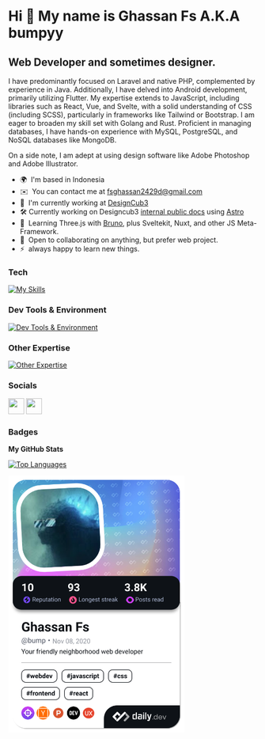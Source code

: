 Hi 👋 My name is Ghassan Fs A.K.A bumpyy
===========================

Web Developer and sometimes designer.
-------------------------------------
I have predominantly focused on Laravel and native PHP, complemented by experience in Java. Additionally, I have delved into Android development, primarily utilizing Flutter. My expertise extends to JavaScript, including libraries such as React, Vue, and Svelte, with a solid understanding of CSS (including SCSS), particularly in frameworks like Tailwind or Bootstrap. I am eager to broaden my skill set with Golang and Rust. Proficient in managing databases, I have hands-on experience with MySQL, PostgreSQL, and NoSQL databases like MongoDB.

On a side note, I am adept at using design software like Adobe Photoshop and Adobe Illustrator.

* 🌍  I'm based in Indonesia
* ✉️  You can contact me at [fsghassan2429d@gmail.com](mailto:fsghassan2429d@gmail.com)
* 🚀  I'm currently working at [DesignCub3](https://designcub3.com/)
* 🛠️ Currently working on Designcub3 [internal public docs](https://programme-designcub3.github.io/dc-doc) using [Astro](https://astro.build)
* 🧠  Learning Three.js with [Bruno](https://bruno-simon.com/), plus Sveltekit, Nuxt, and other JS Meta-Framework.
* 🤝  Open to collaborating on anything, but prefer web project.
* ⚡  always happy to learn new things.

### Tech

[![My Skills](https://skillicons.dev/icons?i=html,css,sass,bootstrap,tailwind,js,alpinejs,ts,jquery,astro,react,vue,nuxt,svelte,nodejs,express,py,php,laravel,java,dart,flutter,threejs,mysql,postgres,mongodb,bash,md,wordpress)](https://skillicons.dev)

### Dev Tools & Environment

[![Dev Tools & Environment](https://skillicons.dev/icons?i=git,idea,vscode,vite,firebase,supabase)](https://skillicons.dev)

### Other Expertise

[![Other Expertise](https://skillicons.dev/icons?i=ps,ai,blender,figma)](https://skillicons.dev)

### Socials

<p align="left">
<a href="https://www.github.com/bumpyy" target="_blank" rel="noreferrer"><img src="https://raw.githubusercontent.com/danielcranney/readme-generator/main/public/icons/socials/github.svg" width="32" height="32" /></a>
<a href="https://www.linkedin.com/in/ghassanfs" target="_blank" rel="noreferrer"><img src="https://raw.githubusercontent.com/danielcranney/readme-generator/main/public/icons/socials/linkedin.svg" width="32" height="32" /></a>
</p>

### Badges

<b>My GitHub Stats</b>
<div>
  
<p align="left">
<a href="https://github.com/bumpyy" align="left"><img src="https://github-readme-stats.vercel.app/api/top-langs/?username=bumpyy&langs_count=10&title_color=3382ed&text_color=ffffff&icon_color=3382ed&bg_color=1c1917&hide_border=true&locale=en&custom_title=Top%20%Languages&layout=compact" alt="Top Languages" /></a>
</p>

<a href="https://app.daily.dev/bump"><img src="./devcard.png" width="356" alt="Ghassan Fs's Dev Card"/></a>
<p align="right">
</p>
</div>
